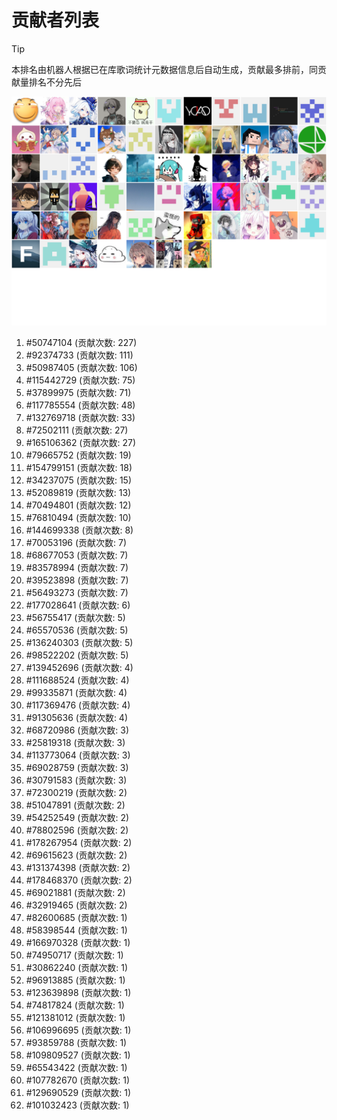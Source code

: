 # 贡献者列表

> [!TIP]
> 本排名由机器人根据已在库歌词统计元数据信息后自动生成，贡献最多排前，同贡献量排名不分先后

![贡献者头像画廊](./CONTRIBUTORS.svg)

1. #50747104 (贡献次数: 227)
2. #92374733 (贡献次数: 111)
3. #50987405 (贡献次数: 106)
4. #115442729 (贡献次数: 75)
5. #37899975 (贡献次数: 71)
6. #117785554 (贡献次数: 48)
7. #132769718 (贡献次数: 33)
8. #72502111 (贡献次数: 27)
9. #165106362 (贡献次数: 27)
10. #79665752 (贡献次数: 19)
11. #154799151 (贡献次数: 18)
12. #34237075 (贡献次数: 15)
13. #52089819 (贡献次数: 13)
14. #70494801 (贡献次数: 12)
15. #76810494 (贡献次数: 10)
16. #144699338 (贡献次数: 8)
17. #70053196 (贡献次数: 7)
18. #68677053 (贡献次数: 7)
19. #83578994 (贡献次数: 7)
20. #39523898 (贡献次数: 7)
21. #56493273 (贡献次数: 7)
22. #177028641 (贡献次数: 6)
23. #56755417 (贡献次数: 5)
24. #65570536 (贡献次数: 5)
25. #136240303 (贡献次数: 5)
26. #98522202 (贡献次数: 5)
27. #139452696 (贡献次数: 4)
28. #111688524 (贡献次数: 4)
29. #99335871 (贡献次数: 4)
30. #117369476 (贡献次数: 4)
31. #91305636 (贡献次数: 4)
32. #68720986 (贡献次数: 3)
33. #25819318 (贡献次数: 3)
34. #113773064 (贡献次数: 3)
35. #69028759 (贡献次数: 3)
36. #30791583 (贡献次数: 3)
37. #72300219 (贡献次数: 2)
38. #51047891 (贡献次数: 2)
39. #54252549 (贡献次数: 2)
40. #78802596 (贡献次数: 2)
41. #178267954 (贡献次数: 2)
42. #69615623 (贡献次数: 2)
43. #131374398 (贡献次数: 2)
44. #178468370 (贡献次数: 2)
45. #69021881 (贡献次数: 2)
46. #32919465 (贡献次数: 2)
47. #82600685 (贡献次数: 1)
48. #58398544 (贡献次数: 1)
49. #166970328 (贡献次数: 1)
50. #74950717 (贡献次数: 1)
51. #30862240 (贡献次数: 1)
52. #96913885 (贡献次数: 1)
53. #123639898 (贡献次数: 1)
54. #74817824 (贡献次数: 1)
55. #121381012 (贡献次数: 1)
56. #106996695 (贡献次数: 1)
57. #93859788 (贡献次数: 1)
58. #109809527 (贡献次数: 1)
59. #65543422 (贡献次数: 1)
60. #107782670 (贡献次数: 1)
61. #129690529 (贡献次数: 1)
62. #101032423 (贡献次数: 1)
